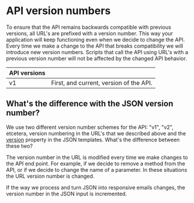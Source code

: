 # API version numbers

To ensure that the API remains backwards compatible with previous versions,
all URL's are prefixed with a version number. This way your
application will keep functioning even when we decide to change the API.
Every time we make a change to the API that breaks compatibility we will
introduce new version numbers. Scripts that call the API using URL's
with a previous version number will not be affected by the changed API behavior.

| API versions |                                         |
| ------------ | --------------------------------------- |
| v1           | First, and current, version of the API. |

## What's the difference with the JSON version number?

We use two different version number schemes for the API: "v1", "v2", etcetera, 
version numbering in the URL's that we described above and the 
[version](copernica-docs:ResponsiveEmail/json/property-version) property in the 
JSON templates. What's the difference between these two?

The version number in the URL is modified every time we make changes to
the API end point. For example, if we decide to remove a method from the
API, or if we decide to change the name of a parameter. In these situations
the URL version number is changed.

If the way we process and turn JSON into responsive emails changes,
the version number in the JSON input is incremented.

